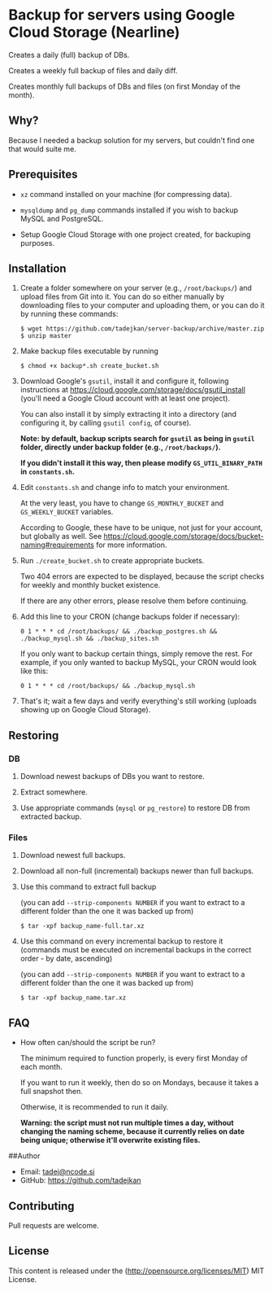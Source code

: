 # Backup for servers using Google Cloud Storage (Nearline)

Creates a daily (full) backup of DBs.

Creates a weekly full backup of files and daily diff.

Creates monthly full backups of DBs and files (on first Monday of the month).

## Why?

Because I needed a backup solution for my servers, but couldn't find one that would suite me.

## Prerequisites

- ```xz``` command installed on your machine (for compressing data).

- ```mysqldump``` and ```pg_dump``` commands installed if you wish to backup MySQL and PostgreSQL.

- Setup Google Cloud Storage with one project created, for backuping purposes.

## Installation

1. Create a folder somewhere on your server (e.g., ```/root/backups/```) and upload files from Git into it. You can do so either manually by downloading files to your computer and uploading them, or you can do it by running these commands:
	```
	$ wget https://github.com/tadejkan/server-backup/archive/master.zip
	$ unzip master
	```

2. Make backup files executable by running

	```
	$ chmod +x backup*.sh create_bucket.sh
	```

3. Download Google's ```gsutil```, install it and configure it, following instructions at https://cloud.google.com/storage/docs/gsutil_install (you'll need a Google Cloud account with at least one project).
	
	You can also install it by simply extracting it into a directory (and configuring it, by calling ```gsutil config```, of course).
	
	**Note: by default, backup scripts search for ```gsutil``` as being in ```gsutil``` folder, directly under backup folder (e.g., ```/root/backups/```).**
	
	**If you didn't install it this way, then please modify ```GS_UTIL_BINARY_PATH``` in ```constants.sh```.**
	
4. Edit ```constants.sh``` and change info to match your environment.
	
	At the very least, you have to change ```GS_MONTHLY_BUCKET``` and ```GS_WEEKLY_BUCKET``` variables.
	
	According to Google, these have to be unique, not just for your account, but globally as well. See https://cloud.google.com/storage/docs/bucket-naming#requirements for more information.
	
5. Run ```./create_bucket.sh``` to create appropriate buckets.
	
	Two 404 errors are expected to be displayed, because the script checks for weekly and monthly bucket existence.
	
	If there are any other errors, please resolve them before continuing.

6. Add this line to your CRON (change backups folder if necessary):

	```0 1 * * * cd /root/backups/ && ./backup_postgres.sh && ./backup_mysql.sh && ./backup_sites.sh```
	
	If you only want to backup certain things, simply remove the rest. For example, if you only wanted to backup MySQL, your CRON would look like this:
	
	```0 1 * * * cd /root/backups/ && ./backup_mysql.sh```

7. That's it; wait a few days and verify everything's still working (uploads showing up on Google Cloud Storage).

## Restoring

### DB

1. Download newest backups of DBs you want to restore.

2. Extract somewhere.

3. Use appropriate commands (```mysql``` or ```pg_restore```) to restore DB from extracted backup.

### Files

1. Download newest full backups.

2. Download all non-full (incremental) backups newer than full backups.

3. Use this command to extract full backup

	(you can add ```--strip-components NUMBER``` if you want to extract to a different folder than the one it was backed up from)
	
	```
	$ tar -xpf backup_name-full.tar.xz
	```

4. Use this command on every incremental backup to restore it (commands must be executed on incremental backups in the correct order - by date, ascending)

	(you can add ```--strip-components NUMBER``` if you want to extract to a different folder than the one it was backed up from)
	
	```
	$ tar -xpf backup_name.tar.xz
	```

## FAQ

- How often can/should the script be run?

	The minimum required to function properly, is every first Monday of each month.
	
	If you want to run it weekly, then do so on Mondays, because it takes a full snapshot then.

	Otherwise, it is recommended to run it daily.

	**Warning: the script must not run multiple times a day, without changing the naming scheme, because it currently relies on date being unique; otherwise it'll overwrite existing files.**

##Author
- Email: tadej@ncode.si
- GitHub: https://github.com/tadejkan

## Contributing

Pull requests are welcome.

## License

This content is released under the (http://opensource.org/licenses/MIT) MIT License.
